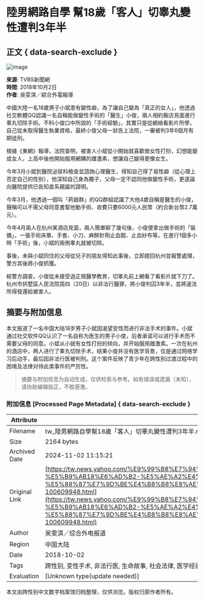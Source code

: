 # 陸男網路自學 幫18歲「客人」切睾丸變性遭判3年半

## 正文 { data-search-exclude }


![image](https://s.yimg.com/uu/api/res/1.2/l1Vq8CMZAIxHf2y2UUV8sA--~B/Zmk9c3RyaW07aD0yODg7dz01MTQ7YXBwaWQ9eXRhY2h5b24-/https://media.zenfs.com/zh-tw/news_tvbs_com_tw_938/ff6548d77860a86cbb705ae3496cfc76.cf.webp)

**來源**: TVBS新聞網  
**時間**: 2018年10月2日  
**作者**: 吳雯淇／綜合外電報導  

中國大陸一名18歲男子小斌患有變性癖，為了讓自己變為「真正的女人」，他透過社交軟體QQ認識一名自稱能做變性手術的「醫生」小俊，兩人相約飯店見面進行睾丸切除手術。不料小俊口中所說的「手術經驗」，其實只是從網絡看影片所學，自己從未取得醫生執業資格，最終小俊父母一狀告上法院，一審被判3年6個月有期徒刑。

根據《東網》報導，法院查明，被害人小斌從小開始就喜歡做女性打扮，幻想能變成女人，上高中後他開始服用網購的雌激素，想讓自己變得更像女生。

今年3月小斌到醫院泌尿科檢查並諮詢心理醫生，得知自己得了易性癖（從心理上否定自己的性别），他深知自己身為獨子，父母一定不認同他做變性手術，更遑論向醫院提供已告知直系親屬的證明。

今年3月，他透過一個叫「葯娘群」的QQ群組認識了大他4歲自稱是醫生的小俊，聲稱可以不需父母同意書幫他動手術、收費只要6000元人民幣（約合新台幣2.7萬元）。

今年4月兩人在杭州某酒店見面，兩人簡單聊了幾句後，小俊便拿出做手術的「裝備」，一張手術床單、手套、小刀、麻醉針劑止血鉗、止血紗布等。在進行1個多小時「手術」後，小斌的兩側睾丸就被切除。

事後，未與小斌同住的父母從兒子的朋友得知此事後，立即趕回杭州並報警處理，警方其後將小俊抓獲。

經警方調查，小俊從未接受過正規醫學教育，切睪丸前上網看了看影片就下刀了。杭州市拱墅區人民法院周四（20日）以非法行醫罪，將小俊判囚3年半，並將違法所得發還給被害人。
<!-- tcd_original_link https://tw.news.yahoo.com/%E9%99%B8%E7%94%B7%E7%B6%B2%E8%B7%AF%E8%87%AA%E5%AD%B8-%E5%B9%AB18%E6%AD%B2-%E5%AE%A2%E4%BA%BA-%E5%88%87%E7%9D%BE%E4%B8%B8%E8%AE%8A%E6%80%A7%E9%81%AD%E5%88%A43%E5%B9%B4%E5%8D%8A-100609948.html -->
## 摘要与附加信息

<!-- tcd_abstract -->
本文报道了一名中国大陆18岁男子小斌因渴望变性而进行非法手术的事件。小斌通过社交软件QQ认识了一名自称为医生的男子小俊，后者承诺可以进行手术而不需要父母的同意。小斌从小就有女性打扮的倾向，并开始服用雌激素。一次在杭州的酒店中，两人进行了睾丸切除手术，结果小俊并没有医学背景，仅是通过网络学习后动手，最后因非法行医被判刑。这个案件反映了青少年在跨性别过渡过程中的困境及法律对待此类事件的严厉性。
<!-- tcd_abstract_end -->

> 摘要与附加信息为自动生成，仅供检索与参考。如有错误或遗漏（未知），请协助编辑指正，不胜感激。

### 附加信息 [Processed Page Metadata] { data-search-exclude }

| Attribute       | Value                                  |
|-----------------|----------------------------------------|
| Filename        | tw_陸男網路自學幫18歲「客人」切睾丸變性遭判3年半.md                             |
| Size            | 2164 bytes                           |
| Archived Date   | 2024-11-02 11:15:21                             |
| Original Link   | [https://tw.news.yahoo.com/%E9%99%B8%E7%94%B7%E7%B6%B2%E8%B7%AF%E8%87%AA%E5%AD%B8-%E5%B9%AB18%E6%AD%B2-%E5%AE%A2%E4%BA%BA-%E5%88%87%E7%9D%BE%E4%B8%B8%E8%AE%8A%E6%80%A7%E9%81%AD%E5%88%A43%E5%B9%B4%E5%8D%8A-100609948.html](https://tw.news.yahoo.com/%E9%99%B8%E7%94%B7%E7%B6%B2%E8%B7%AF%E8%87%AA%E5%AD%B8-%E5%B9%AB18%E6%AD%B2-%E5%AE%A2%E4%BA%BA-%E5%88%87%E7%9D%BE%E4%B8%B8%E8%AE%8A%E6%80%A7%E9%81%AD%E5%88%A43%E5%B9%B4%E5%8D%8A-100609948.html)                       |
| Author          | 吴雯淇／综合外电报道                               |
| Region          | 中国大陆                               |
| Date            | 2018-10-02                                 |
| Tags            | 跨性别, 变性手术, 非法行医, 生命故事, 社会法律, 医学经验                                 |
| Evaluation            | [Unknown type(update needed)]                                 |
<!-- tcd_table_end -->

本文由跨性别中文数字档案馆归档整理，仅供浏览。版权归原作者所有。
